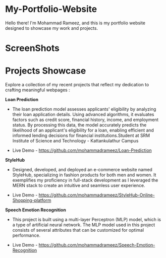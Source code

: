 # My-Portfolio-Website
Hello there! I'm Mohammad Rameez, and this is my portfolio website designed to showcase my work and projects.

# ScreenShots


# Projects Showcase
Explore a collection of my recent projects that reflect my dedication to crafting meaningful webpages :

**Loan Prediction** 
+ The loan prediction model assesses applicants' eligibility by analyzing their loan application details. Using advanced algorithms, it evaluates factors such as credit score, financial history, income, and employment status. By processing this data, the model accurately predicts the likelihood of an applicant's eligibility for a loan, enabling efficient and informed lending decisions for financial institutions.Student at SRM Institute of Science and Technology - Kattankulathur Campus

+ Live Demo -  https://github.com/mohammadrameez/Loan-Prediction

**StyleHub** 
+ Designed, developed, and deployed an e-commerce website named StyleHub, specializing in fashion products for both men and women. It exemplifies my proficiency in full-stack development as I leveraged the MERN stack to create an intuitive and seamless user experience.

+ Live Demo - https://github.com/mohammadrameez/StyleHub-Online-Shopping-platform


**Speech Emotion Recognition** 
+ This project is built using a multi-layer Perceptron (MLP) model, which is a type of artificial neural network. The MLP model used in this project consists of several attributes that can be customized for optimal performance.

+ Live Demo - https://github.com/mohammadrameez/Speech-Emotion-Recognition
